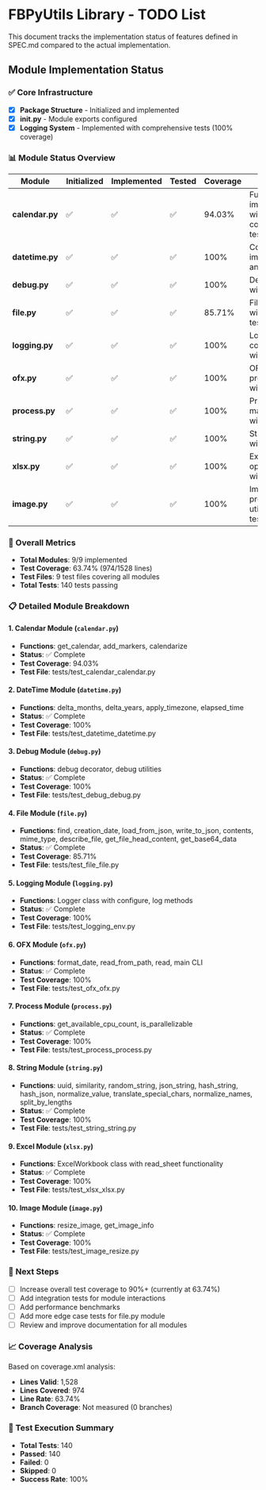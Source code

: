 # FBPyUtils Library - TODO List

This document tracks the implementation status of features defined in SPEC.md compared to the actual implementation.

## Module Implementation Status

### ✅ Core Infrastructure
- [x] **Package Structure** - Initialized and implemented
- [x] **__init__.py** - Module exports configured
- [x] **Logging System** - Implemented with comprehensive tests (100% coverage)

### 📊 Module Status Overview

| Module | Initialized | Implemented | Tested | Coverage | Notes |
|--------|-------------|-------------|---------|----------|-------|
| **calendar.py** | ✅ | ✅ | ✅ | 94.03% | Fully implemented with comprehensive tests |
| **datetime.py** | ✅ | ✅ | ✅ | 100% | Complete implementation and tests |
| **debug.py** | ✅ | ✅ | ✅ | 100% | Debug utilities with tests |
| **file.py** | ✅ | ✅ | ✅ | 85.71% | File operations with extensive tests |
| **logging.py** | ✅ | ✅ | ✅ | 100% | Logging configuration with tests |
| **ofx.py** | ✅ | ✅ | ✅ | 100% | OFX file processing with tests |
| **process.py** | ✅ | ✅ | ✅ | 100% | Process management with tests |
| **string.py** | ✅ | ✅ | ✅ | 100% | String utilities with tests |
| **xlsx.py** | ✅ | ✅ | ✅ | 100% | Excel file operations with tests |
| **image.py** | ✅ | ✅ | ✅ | 100% | Image processing utilities with tests |

### 🎯 Overall Metrics
- **Total Modules**: 9/9 implemented
- **Test Coverage**: 63.74% (974/1528 lines)
- **Test Files**: 9 test files covering all modules
- **Total Tests**: 140 tests passing

### 📋 Detailed Module Breakdown

#### 1. Calendar Module (`calendar.py`)
- **Functions**: get_calendar, add_markers, calendarize
- **Status**: ✅ Complete
- **Test Coverage**: 94.03%
- **Test File**: tests/test_calendar_calendar.py

#### 2. DateTime Module (`datetime.py`)
- **Functions**: delta_months, delta_years, apply_timezone, elapsed_time
- **Status**: ✅ Complete
- **Test Coverage**: 100%
- **Test File**: tests/test_datetime_datetime.py

#### 3. Debug Module (`debug.py`)
- **Functions**: debug decorator, debug utilities
- **Status**: ✅ Complete
- **Test Coverage**: 100%
- **Test File**: tests/test_debug_debug.py

#### 4. File Module (`file.py`)
- **Functions**: find, creation_date, load_from_json, write_to_json, contents, mime_type, describe_file, get_file_head_content, get_base64_data
- **Status**: ✅ Complete
- **Test Coverage**: 85.71%
- **Test File**: tests/test_file_file.py

#### 5. Logging Module (`logging.py`)
- **Functions**: Logger class with configure, log methods
- **Status**: ✅ Complete
- **Test Coverage**: 100%
- **Test File**: tests/test_logging_env.py

#### 6. OFX Module (`ofx.py`)
- **Functions**: format_date, read_from_path, read, main CLI
- **Status**: ✅ Complete
- **Test Coverage**: 100%
- **Test File**: tests/test_ofx_ofx.py

#### 7. Process Module (`process.py`)
- **Functions**: get_available_cpu_count, is_parallelizable
- **Status**: ✅ Complete
- **Test Coverage**: 100%
- **Test File**: tests/test_process_process.py

#### 8. String Module (`string.py`)
- **Functions**: uuid, similarity, random_string, json_string, hash_string, hash_json, normalize_value, translate_special_chars, normalize_names, split_by_lengths
- **Status**: ✅ Complete
- **Test Coverage**: 100%
- **Test File**: tests/test_string_string.py

#### 9. Excel Module (`xlsx.py`)
- **Functions**: ExcelWorkbook class with read_sheet functionality
- **Status**: ✅ Complete
- **Test Coverage**: 100%
- **Test File**: tests/test_xlsx_xlsx.py

#### 10. Image Module (`image.py`)
- **Functions**: resize_image, get_image_info
- **Status**: ✅ Complete
- **Test Coverage**: 100%
- **Test File**: tests/test_image_resize.py

### 🔄 Next Steps
- [ ] Increase overall test coverage to 90%+ (currently at 63.74%)
- [ ] Add integration tests for module interactions
- [ ] Add performance benchmarks
- [ ] Add more edge case tests for file.py module
- [ ] Review and improve documentation for all modules

### 📈 Coverage Analysis
Based on coverage.xml analysis:
- **Lines Valid**: 1,528
- **Lines Covered**: 974
- **Line Rate**: 63.74%
- **Branch Coverage**: Not measured (0 branches)

### 🧪 Test Execution Summary
- **Total Tests**: 140
- **Passed**: 140
- **Failed**: 0
- **Skipped**: 0
- **Success Rate**: 100%
